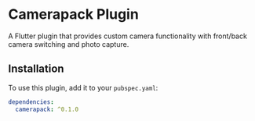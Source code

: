 # Camerapack Plugin

A Flutter plugin that provides custom camera functionality with front/back camera switching and photo capture.

## Installation

To use this plugin, add it to your `pubspec.yaml`:

```yaml
dependencies:
  camerapack: ^0.1.0


